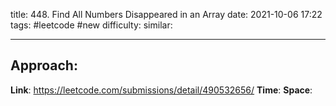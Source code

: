 title: 448. Find All Numbers Disappeared in an Array
date: 2021-10-06 17:22
tags: #leetcode #new
difficulty:
similar: 

---
## Approach:


**Link**: https://leetcode.com/submissions/detail/490532656/
**Time**:
**Space**: